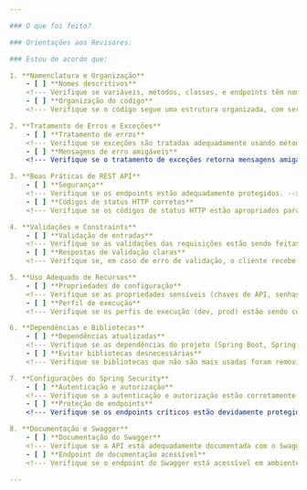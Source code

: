 ```yaml
---

### O que foi feito?

### Orientações aos Revisores:

### Estou de acordo que:

1. **Nomenclatura e Organização**
    - [ ] **Nomes descritivos**
    <!--- Verifique se variáveis, métodos, classes, e endpoints têm nomes claros e autoexplicativos. Evite abreviações desnecessárias. -->
    - [ ] **Organização do código**
    <!--- Verifique se o código segue uma estrutura organizada, com serviços, controladores, repositórios e entidades bem separados. -->

2. **Tratamento de Erros e Exceções**
    - [ ] **Tratamento de erros**
    <!--- Verifique se exceções são tratadas adequadamente usando métodos como @ExceptionHandler, ResponseEntityExceptionHandler, ou se as exceções personalizadas foram implementadas corretamente. -->
    - [ ] **Mensagens de erro amigáveis**
    <!--- Verifique se o tratamento de exceções retorna mensagens amigáveis e detalhadas para o cliente da API (ex: HTTP status codes adequados e descrições). -->

3. **Boas Práticas de REST API**
    - [ ] **Segurança**
    <!--- Verifique se os endpoints estão adequadamente protegidos. -->
    - [ ] **Códigos de status HTTP corretos**
    <!--- Verifique se os códigos de status HTTP estão apropriados para cada resposta (200 OK, 201 Created, 404 Not Found, 500 Internal Server Error, etc.). -->

4. **Validações e Constraints**
    - [ ] **Validação de entradas**
    <!--- Verifique se as validações das requisições estão sendo feitas de forma adequada, utilizando anotações como @Valid, @NotNull, @Size, etc. -->
    - [ ] **Respostas de validação claras**
    <!--- Verifique se, em caso de erro de validação, o cliente recebe uma resposta clara e compreensível, com a descrição do erro. -->

5. **Uso Adequado de Recursos**
    - [ ] **Propriedades de configuração**
    <!--- Verifique se as propriedades sensíveis (chaves de API, senhas) estão armazenadas em `application.properties`, `application.yml`, ou usando variáveis de ambiente. -->
    - [ ] **Perfil de execução**
    <!--- Verifique se os perfis de execução (dev, prod) estão sendo configurados corretamente, com diferentes configurações para diferentes ambientes. -->

6. **Dependências e Bibliotecas**
    - [ ] **Dependências atualizadas**
    <!--- Verifique se as dependências do projeto (Spring Boot, Spring Data, etc.) estão atualizadas, de acordo com as últimas versões estáveis. -->
    - [ ] **Evitar bibliotecas desnecessárias**
    <!--- Verifique se bibliotecas que não são mais usadas foram removidas e se não há dependências desnecessárias no projeto. -->

7. **Configurações do Spring Security**
    - [ ] **Autenticação e autorização**
    <!--- Verifique se a autenticação e autorização estão corretamente configuradas, utilizando as classes adequadas de configuração do Spring Security. -->
    - [ ] **Proteção de endpoints**
    <!--- Verifique se os endpoints críticos estão devidamente protegidos e se a lógica de permissões foi implementada corretamente (ex: @PreAuthorize em métodos ou roles adequadas para diferentes endpoints). -->

8. **Documentação e Swagger**
    - [ ] **Documentação do Swagger**
    <!--- Verifique se a API está adequadamente documentada com o Swagger/OpenAPI, permitindo a fácil compreensão dos endpoints e suas respectivas entradas/saídas. -->
    - [ ] **Endpoint de documentação acessível**
    <!--- Verifique se o endpoint do Swagger está acessível em ambientes apropriados e configurado corretamente. -->

---
```

